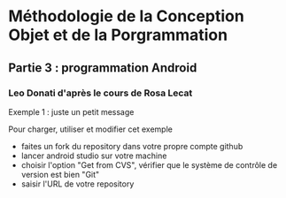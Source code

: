 # Méthodologie de la Conception Objet et de la Porgrammation
## Partie 3 : programmation Android
### Leo Donati d'après le cours de Rosa Lecat

Exemple 1 : juste un petit message

Pour charger, utiliser et modifier cet exemple

   - faites un fork du repository dans votre propre compte github
   - lancer android studio sur votre machine
   - choisir l'option "Get from CVS", vérifier que le système de contrôle de version est bien "Git"
   - saisir l'URL de votre repository
